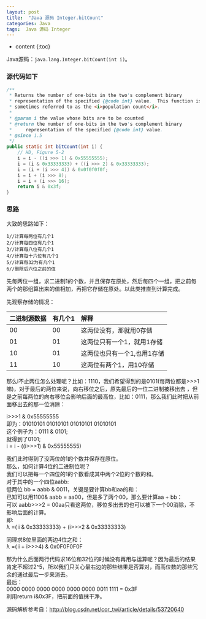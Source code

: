 ```yaml
---
layout: post
title:  "Java 源码 Integer.bitCount"
categories: Java
tags:  Java 源码 Integer
---
```


* content
{:toc}


Java源码：```java.lang.Integer.bitCount(int i)```。

### 源代码如下

```java
/**
 * Returns the number of one-bits in the two's complement binary
 * representation of the specified {@code int} value.  This function is
 * sometimes referred to as the <i>population count</i>.
 *
 * @param i the value whose bits are to be counted
 * @return the number of one-bits in the two's complement binary
 *     representation of the specified {@code int} value.
 * @since 1.5
 */
public static int bitCount(int i) {
    // HD, Figure 5-2
    i = i - ((i >>> 1) & 0x55555555);
    i = (i & 0x33333333) + ((i >>> 2) & 0x33333333);
    i = (i + (i >>> 4)) & 0x0f0f0f0f;
    i = i + (i >>> 8);
    i = i + (i >>> 16);
    return i & 0x3f;
}
```

### 思路
大致的思路如下：  
```
1//计算每两位有几个1
2//计算每四位有几个1
3//计算每八位有几个1
4//计算每十六位有几个1
5//计算每32为有几个1
6//删除后六位之前的值
```

先每两位一组，求二进制1的个数，并且保存在原处，然后每四个一组，把之前每两个的那组算出来的值相加，再把它存储在原处。以此类推直到计算完成。

先观察存储的情况：

|二进制源数据|有几个1|解释|
|:-------|:-------|:-------|
|00|00|这两位没有，那就用0存储|
|01|01|这两位只有一个1，就用1存储|
|10|01|这两位也只有一个1,也用1存储|
|11|10|这两位有两个1，用10存储|

那么i不止两位怎么处理呢？比如：1110，我们希望得到的是0101(每两位都是>>>1嘛)，对于最后的两位来说，向右移位之后，原先最后的一位二进制被移出去 ，但是之前每两位的向右移位会影响后面的最高位，比如：0111，那么我们此时把从前面移出去的那一位消除：

i>>>1 & 0x55555555  
即为：01010101 01010101 01010101 01010101  
这个例子为：0111 & 0101;  
就得到了0101;  
i = i - ((i>>>1) & 0x55555555)

我们此时得到了没两位的1的个数并保存在原位。  
那么，如何计算4位的二进制位呢？  
我们可以把每一个四位的1的个数看成其中两个2位的个数的和。  
对于其中的一个四位aabb:  
低两位 bb = aabb & 0011，关键是要计算bb和aa的和：  
已知可以用1100& aabb = aa00，但是多了两个00，那么要计算aa + bb：  
可以 aabb>>>2 = 00aa只看这两位，移位多出去的也可以被下一个00消除，不影响后面的计算。  
即:  
λ =( i & 0x33333333) + (i>>>2 & 0x33333333)

同理求8位里面的两边4位之和：  
λ =( i + i>>>4) & 0x0F0F0F0F

那为什么后面两行代码求16位和32位的时候没有再用与运算呢？因为最后的结果肯定不超过2^5，所以我们只关心最右边的那些结果是否算对，而高位数的那些冗余的通过最后一步来消去。  
最后：  
0000 0000 0000 0000 0000 0000 0011 1111 = 0x3F  
利用return i&0x3F，把前面的值抹干净。


源码解析参考自：http://blog.csdn.net/cor_twi/article/details/53720640
